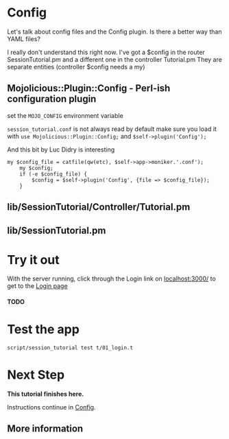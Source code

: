 # Config

Let's talk about config files and the Config plugin.
Is there a better way than YAML files?

I really don't understand this right now.  I've got a $config in the 
router SessionTutorial.pm and a different one in the controller Tutorial.pm
They are separate entities (controller $config needs a my)

##  Mojolicious::Plugin::Config - Perl-ish configuration plugin

set the `MOJO_CONFIG` environment variable

`session_tutorial.conf` is not always read by default
make sure you load it with `use Mojolicious::Plugin::Config;`
and `$self->plugin('Config');`

And this bit by Luc Didry is interesting
```
my $config_file = catfile(qw(etc), $self->app->moniker.'.conf');
    my $config;
    if (-e $config_file) {
        $config = $self->plugin('Config', {file => $config_file});
    } 
```

## lib/SessionTutorial/Controller/Tutorial.pm

## lib/SessionTutorial.pm

# Try it out
With the server running,
click through the Login link on [localhost:3000/](http://localhost:3000/)
to get to the [Login page](http://localhost:3000/login)

#### TODO ####

# Test the app

```
script/session_tutorial test t/01_login.t
```

# Next Step

**This tutorial finishes here.**

Instructions continue in [Config](Config.md).

## More information

